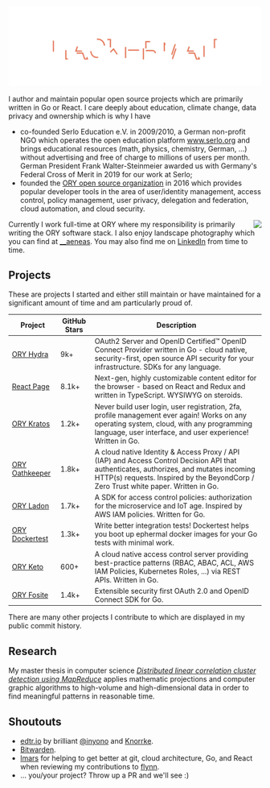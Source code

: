 ![HACKERMAN](header.svg)

I author and maintain popular open source projects which are primarily written in Go or React. I care deeply about education, climate change, data privacy and ownership which is why I have

- co-founded Serlo Education e.V. in 2009/2010, a German non-profit NGO which operates the open education platform www.serlo.org and brings educational resources (math, physics, chemistry, German, ...) without advertising and free of charge to millions of users per month. German President Frank Walter-Steinmeier awarded us with Germany's Federal Cross of Merit in 2019 for our work at Serlo;
- founded the [ORY open source organization](https://github.com/ory) in 2016 which provides popular developer tools in the area of user/identity management, access control, policy management, user privacy, delegation and federation, cloud automation, and cloud security.

<img src="https://github-readme-stats.vercel.app/api?username=aeneasr&show_icons=true&count_private=true" align="right" />

Currently I work full-time at ORY where my responsibility is primarily writing the ORY software stack. I also enjoy landscape photography which you can find at [__aeneas](https://www.instagram.com/__aeneas/). You may also find me on [LinkedIn](https://www.linkedin.com/in/aeneasr/) from time to time.

## Projects

These are projects I started and either still maintain or have maintained for a significant amount of time and am particularly proud of.

| Project                                                | GitHub Stars | Description                                                                                                                                                                                                                   |
|--------------------------------------------------------|--------------|-------------------------------------------------------------------------------------------------------------------------------------------------------------------------------------------------------------------------------|
| [ORY Hydra](https://github.com/ory/hydra)              | 9k+          | OAuth2 Server and OpenID Certified™ OpenID Connect Provider written in Go - cloud native, security-first, open source API security for your infrastructure. SDKs for any language.                                            |
| [React Page](https://github.com/react-page/react-page) | 8.1k+        | Next-gen, highly customizable content editor for the browser - based on React and Redux and written in TypeScript. WYSIWYG on steroids.                                                                                       |
| [ORY Kratos](https://github.com/ory/kratos)            | 1.2k+        | Never build user login, user registration, 2fa, profile management ever again! Works on any operating system, cloud, with any programming language, user interface, and user experience! Written in Go.                       |
| [ORY Oathkeeper](https://github.com/ory/oathkeeper)    | 1.8k+        | A cloud native Identity & Access Proxy / API (IAP) and Access Control Decision API that authenticates, authorizes, and mutates incoming HTTP(s) requests. Inspired by the BeyondCorp / Zero Trust white paper. Written in Go. |
| [ORY Ladon](https://github.com/ory/ladon)              | 1.7k+        | A SDK for access control policies: authorization for the microservice and IoT age. Inspired by AWS IAM policies. Written for Go.                                                                                              |
| [ORY Dockertest](https://github.com/ory/dockertest)    | 1.3k+        | Write better integration tests! Dockertest helps you boot up ephermal docker images for your Go tests with minimal work.                                                                                                      |
| [ORY Keto](https://github.com/ory/keto)                | 600+         | A cloud native access control server providing best-practice patterns (RBAC, ABAC, ACL, AWS IAM Policies, Kubernetes Roles, ...) via REST APIs. Written in Go.                                                                |
| [ORY Fosite](https://github.com/ory/fosite)            | 1.4k+        | Extensible security first OAuth 2.0 and OpenID Connect SDK for Go.                                                                                                                                                            |

There are many other projects I contribute to which are displayed in my public commit history.

## Research

My master thesis in computer science [*Distributed linear correlation cluster detection using MapReduce*](./rek18-lmu.pdf) applies mathematic projections and computer graphic algorithms to high-volume and high-dimensional data in order to find meaningful patterns in reasonable time.

## Shoutouts

- [edtr.io](https://edtr.io) by brilliant [@inyono](https://github.com/inyono) and [Knorrke](https://github.com/Knorrke). 
- [Bitwarden](https://github.com/bitwarden/).
- [lmars](https://github.com/lmars) for helping to get better at git, cloud architecture, Go, and React when reviewing my contributions to [flynn](https://github.com/flynn).
- ... you/your project? Throw up a PR and we'll see :)
